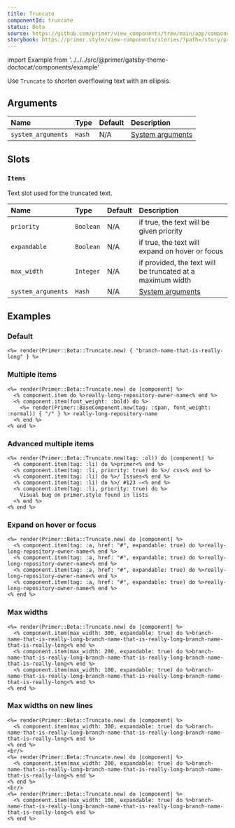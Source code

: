 ```yaml
---
title: Truncate
componentId: truncate
status: Beta
source: https://github.com/primer/view_components/tree/main/app/components/primer/beta/truncate.rb
storybook: https://primer.style/view-components/stories/?path=/story/primer-beta-truncate
---
```


import Example from '../../../src/@primer/gatsby-theme-doctocat/components/example'

<!-- Warning: AUTO-GENERATED file, do not edit. Add code comments to your Ruby instead <3 -->

Use `Truncate` to shorten overflowing text with an ellipsis.

## Arguments

| Name | Type | Default | Description |
| :- | :- | :- | :- |
| `system_arguments` | `Hash` | N/A | [System arguments](/system-arguments) |

## Slots

### `Items`

Text slot used for the truncated text.

| Name | Type | Default | Description |
| :- | :- | :- | :- |
| `priority` | `Boolean` | N/A | if true, the text will be given priority |
| `expandable` | `Boolean` | N/A | if true, the text will expand on hover or focus |
| `max_width` | `Integer` | N/A | if provided, the text will be truncated at a maximum width |
| `system_arguments` | `Hash` | N/A | [System arguments](/system-arguments) |

## Examples

### Default

<Example src="<span data-view-component='true' class='Truncate'>    <span data-view-component='true' class='Truncate-text'>branch-name-that-is-really-long</span></span>" />

```erb
<%= render(Primer::Beta::Truncate.new) { "branch-name-that-is-really-long" } %>
```

### Multiple items

<Example src="<span data-view-component='true' class='Truncate'>    <span data-view-component='true' class='Truncate-text'>really-long-repository-owner-name</span>    <span font_weight='bold' data-view-component='true' class='Truncate-text'>    <span font_weight='normal' data-view-component='true'>/</span> really-long-repository-name</span></span>" />

```erb
<%= render(Primer::Beta::Truncate.new) do |component| %>
  <% component.item do %>really-long-repository-owner-name<% end %>
  <% component.item(font_weight: :bold) do %>
    <%= render(Primer::BaseComponent.new(tag: :span, font_weight: :normal)) { "/" } %> really-long-repository-name
  <% end %>
<% end %>
```

### Advanced multiple items

<Example src="<ol data-view-component='true' class='Truncate'>    <li data-view-component='true' class='Truncate-text'>primer</li>    <li data-view-component='true' class='Truncate-text Truncate-text--primary'>/ css</li>    <li data-view-component='true' class='Truncate-text'>/ Issues</li>    <li data-view-component='true' class='Truncate-text'>/ #123 —</li>    <li data-view-component='true' class='Truncate-text Truncate-text--primary'>    Visual bug on primer.style found in lists</li></ol>" />

```erb
<%= render(Primer::Beta::Truncate.new(tag: :ol)) do |component| %>
  <% component.item(tag: :li) do %>primer<% end %>
  <% component.item(tag: :li, priority: true) do %>/ css<% end %>
  <% component.item(tag: :li) do %>/ Issues<% end %>
  <% component.item(tag: :li) do %>/ #123 —<% end %>
  <% component.item(tag: :li, priority: true) do %>
    Visual bug on primer.style found in lists
  <% end %>
<% end %>
```

### Expand on hover or focus

<Example src="<span data-view-component='true' class='Truncate'>    <a href='#' data-view-component='true' class='Truncate-text Truncate-text--expandable'>really-long-repository-owner-name</a>    <a href='#' data-view-component='true' class='Truncate-text Truncate-text--expandable'>really-long-repository-owner-name</a>    <a href='#' data-view-component='true' class='Truncate-text Truncate-text--expandable'>really-long-repository-owner-name</a>    <a href='#' data-view-component='true' class='Truncate-text Truncate-text--expandable'>really-long-repository-owner-name</a></span>" />

```erb
<%= render(Primer::Beta::Truncate.new) do |component| %>
  <% component.item(tag: :a, href: "#", expandable: true) do %>really-long-repository-owner-name<% end %>
  <% component.item(tag: :a, href: "#", expandable: true) do %>really-long-repository-owner-name<% end %>
  <% component.item(tag: :a, href: "#", expandable: true) do %>really-long-repository-owner-name<% end %>
  <% component.item(tag: :a, href: "#", expandable: true) do %>really-long-repository-owner-name<% end %>
<% end %>
```

### Max widths

<Example src="<span data-view-component='true' class='Truncate'>    <span style='max-width: 300px;' data-view-component='true' class='Truncate-text Truncate-text--expandable'>branch-name-that-is-really-long-branch-name-that-is-really-long-branch-name-that-is-really-long</span>    <span style='max-width: 200px;' data-view-component='true' class='Truncate-text Truncate-text--expandable'>branch-name-that-is-really-long-branch-name-that-is-really-long-branch-name-that-is-really-long</span>    <span style='max-width: 100px;' data-view-component='true' class='Truncate-text Truncate-text--expandable'>branch-name-that-is-really-long-branch-name-that-is-really-long-branch-name-that-is-really-long</span></span>" />

```erb
<%= render(Primer::Beta::Truncate.new) do |component| %>
  <% component.item(max_width: 300, expandable: true) do %>branch-name-that-is-really-long-branch-name-that-is-really-long-branch-name-that-is-really-long<% end %>
  <% component.item(max_width: 200, expandable: true) do %>branch-name-that-is-really-long-branch-name-that-is-really-long-branch-name-that-is-really-long<% end %>
  <% component.item(max_width: 100, expandable: true) do %>branch-name-that-is-really-long-branch-name-that-is-really-long-branch-name-that-is-really-long<% end %>
<% end %>
```

### Max widths on new lines

<Example src="<span data-view-component='true' class='Truncate'>    <span style='max-width: 300px;' data-view-component='true' class='Truncate-text Truncate-text--expandable'>branch-name-that-is-really-long-branch-name-that-is-really-long-branch-name-that-is-really-long</span></span><br/><span data-view-component='true' class='Truncate'>    <span style='max-width: 200px;' data-view-component='true' class='Truncate-text Truncate-text--expandable'>branch-name-that-is-really-long-branch-name-that-is-really-long-branch-name-that-is-really-long</span></span><br/><span data-view-component='true' class='Truncate'>    <span style='max-width: 100px;' data-view-component='true' class='Truncate-text Truncate-text--expandable'>branch-name-that-is-really-long-branch-name-that-is-really-long-branch-name-that-is-really-long</span></span>" />

```erb
<%= render(Primer::Beta::Truncate.new) do |component| %>
  <% component.item(max_width: 300, expandable: true) do %>branch-name-that-is-really-long-branch-name-that-is-really-long-branch-name-that-is-really-long<% end %>
<% end %>
<br/>
<%= render(Primer::Beta::Truncate.new) do |component| %>
  <% component.item(max_width: 200, expandable: true) do %>branch-name-that-is-really-long-branch-name-that-is-really-long-branch-name-that-is-really-long<% end %>
<% end %>
<br/>
<%= render(Primer::Beta::Truncate.new) do |component| %>
  <% component.item(max_width: 100, expandable: true) do %>branch-name-that-is-really-long-branch-name-that-is-really-long-branch-name-that-is-really-long<% end %>
<% end %>
```
